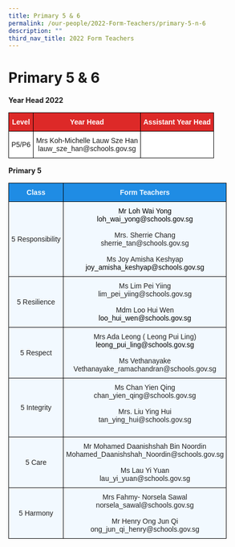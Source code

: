 ```yaml
---
title: Primary 5 & 6
permalink: /our-people/2022-Form-Teachers/primary-5-n-6
description: ""
third_nav_title: 2022 Form Teachers
---
```

# Primary 5 & 6

**Year Head 2022**
<style type="text/css">
.tg  {border-collapse:collapse;border-spacing:0;}
.tg td{border-color:black;border-style:solid;border-width:1px;font-family:Arial, sans-serif;font-size:14px;
  overflow:hidden;padding:10px 5px;word-break:normal;}
.tg th{border-color:black;border-style:solid;border-width:1px;font-family:Arial, sans-serif;font-size:14px;
  font-weight:normal;overflow:hidden;padding:10px 5px;word-break:normal;}
.tg .tg-5hx2{background-color:#DD2928;color:#FFF;font-weight:bold;text-align:center;vertical-align:middle}
.tg .tg-f4yw{background-color:#FFF;text-align:center;vertical-align:middle}
.tg .tg-7yig{background-color:#FFF;text-align:center;vertical-align:top}
</style>
<table class="tg">
<thead>
  <tr>
    <th class="tg-5hx2"><span style="color:#FFF;background-color:#DD2928">Level</span></th>
    <th class="tg-5hx2"><span style="color:#FFF;background-color:#DD2928">Year Head</span></th>
    <th class="tg-5hx2"><span style="color:#FFF;background-color:#DD2928">Assistant Year Head</span></th>
  </tr>
</thead>
<tbody>
  <tr>
    <td class="tg-f4yw"><span style="background-color:#FFF">P5/P6 </span></td>
    <td class="tg-f4yw"><span style="background-color:#FFF">Mrs Koh-Michelle Lauw Sze Han</span><br><span style="background-color:#FFF">lauw_sze_han@schools.gov.sg</span><br></td>
    <td class="tg-7yig"></td>
  </tr>
</tbody>
</table>

**Primary 5**

<style type="text/css">
.tg  {border-collapse:collapse;border-spacing:0;}
.tg td{border-color:black;border-style:solid;border-width:1px;font-family:Arial, sans-serif;font-size:14px;
  overflow:hidden;padding:10px 5px;word-break:normal;}
.tg th{border-color:black;border-style:solid;border-width:1px;font-family:Arial, sans-serif;font-size:14px;
  font-weight:normal;overflow:hidden;padding:10px 5px;word-break:normal;}
.tg .tg-ocgt{background-color:#1F8CE4;color:#F2F9FF;font-weight:bold;text-align:center;vertical-align:middle}
.tg .tg-da8v{background-color:#F2F9FF;color:#222;text-align:center;vertical-align:top}
.tg .tg-r129{background-color:#F2F9FF;color:#222;text-align:center;vertical-align:middle}
</style>
<table class="tg">
<thead>
  <tr>
    <th class="tg-ocgt"><span style="color:#F2F9FF;background-color:#1F8CE4">Class</span></th>
    <th class="tg-ocgt"><span style="color:#F2F9FF;background-color:#1F8CE4">Form Teachers</span></th>
  </tr>
</thead>
<tbody>
  <tr>
    <td class="tg-r129"><span style="color:#222;background-color:#F2F9FF">5 Responsibility</span><br></td>
    <td class="tg-da8v"><span style="color:#000">Mr Loh Wai Yong</span><br><span style="color:#000">loh_wai_yong@schools.gov.sg</span><br><br><span style="color:#222;background-color:#F2F9FF">Mrs. Sherrie Chang</span><br><span style="color:#222;background-color:#F2F9FF">sherrie_tan@schools.gov.sg</span><br><br><span style="color:#222;background-color:#F2F9FF">Ms Joy Amisha Keshyap </span><br><span style="color:#000">joy_amisha_keshyap@schools.gov.sg</span><br></td>
  </tr>
  <tr>
    <td class="tg-r129"><span style="color:#222;background-color:#F2F9FF"> 5 Resilience</span><br></td>
    <td class="tg-da8v"><span style="color:#222;background-color:#F2F9FF">Ms Lim Pei Yiing</span><br><span style="color:#222;background-color:#F2F9FF">lim_pei_yiing@schools.gov.sg</span><br><br><span style="color:#222;background-color:#F2F9FF">Mdm Loo Hui Wen</span><br><span style="color:#000">loo_hui_wen@schools.gov.sg</span><br></td>
  </tr>
  <tr>
    <td class="tg-r129"><span style="color:#222;background-color:#F2F9FF">  5 Respect</span></td>
    <td class="tg-r129"><span style="color:#222;background-color:#F2F9FF"> Mrs Ada Leong ( Leong Pui Ling)</span><br><span style="color:#000">leong_pui_ling@schools.gov.sg</span><br><br><span style="color:#222;background-color:#F2F9FF">Ms Vethanayake </span><br><span style="color:#222;background-color:#F2F9FF">Vethanayake_ramachandran@schools.gov.sg</span><br></td>
  </tr>
  <tr>
    <td class="tg-r129"><span style="color:#222;background-color:#F2F9FF"> 5 Integrity</span></td>
    <td class="tg-r129"><span style="color:#222;background-color:#F2F9FF"> Ms Chan Yien Qing</span><br><span style="color:#222;background-color:#F2F9FF"> chan_yien_qing@schools.gov.sg</span><br><br><span style="color:#222;background-color:#F2F9FF">Mrs. Liu Ying Hui</span><br><span style="color:#222;background-color:#F2F9FF">tan_ying_hui@schools.gov.sg</span><br><br></td>
  </tr>
  <tr>
    <td class="tg-r129"><span style="color:#222;background-color:#F2F9FF"> 5 Care </span></td>
    <td class="tg-r129"><span style="color:#222;background-color:#F2F9FF">Mr Mohamed Daanishshah Bin Noordin</span><br><span style="color:#222;background-color:#F2F9FF">Mohamed_Daanishshah_Noordin@schools.gov.sg</span><br><br><span style="color:#222;background-color:#F2F9FF"> Ms Lau Yi Yuan</span><br><span style="color:#222;background-color:#F2F9FF">lau_yi_yuan@schools.gov.sg </span></td>
  </tr>
  <tr>
    <td class="tg-r129"><span style="color:#222;background-color:#F2F9FF"> 5 Harmony</span></td>
    <td class="tg-r129"><span style="color:#222;background-color:#F2F9FF">Mrs Fahmy- Norsela Sawal</span><br><span style="color:#222;background-color:#F2F9FF">norsela_sawal@schools.gov.sg</span><br><br><span style="color:#222;background-color:#F2F9FF"> Mr Henry Ong Jun Qi </span><br><span style="color:#222;background-color:#F2F9FF">ong_jun_qi_henry@schools.gov.sg</span></td>
  </tr>
</tbody>
</table>